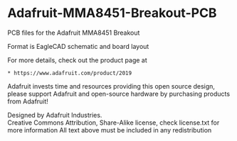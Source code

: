 # Adafruit-MMA8451-Breakout-PCB
PCB files for the Adafruit MMA8451 Breakout

Format is EagleCAD schematic and board layout

For more details, check out the product page at

    * https://www.adafruit.com/product/2019

Adafruit invests time and resources providing this open source design, 
please support Adafruit and open-source hardware by purchasing 
products from Adafruit!

Designed by Adafruit Industries.  
Creative Commons Attribution, Share-Alike license, check license.txt for more information
All text above must be included in any redistribution